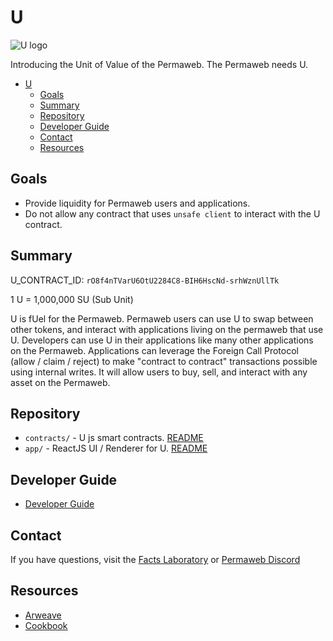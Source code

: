 # U

![U logo](https://kocmnja3z4bopl4uzdvzujcwtqkm3yyecr4r5ptqqvrq4mxu52ta.arweave.net/J3WXX4OGa6wP5E9oLhNyqlN4deYI7ARjrd5se740ftE)

Introducing the Unit of Value of the Permaweb. The Permaweb needs U.

- [U](#u)
  - [Goals](#goals)
  - [Summary](#summary)
  - [Repository](#repository)
  - [Developer Guide](#developer-guide)
  - [Contact](#contact)
  - [Resources](#resources)


## Goals

- Provide liquidity for Permaweb users and applications.
- Do not allow any contract that uses `unsafe client` to interact with the U contract.

## Summary

U_CONTRACT_ID: `rO8f4nTVarU6OtU2284C8-BIH6HscNd-srhWznUllTk`

1 U = 1,000,000 SU (Sub Unit)

U is fUel for the Permaweb. Permaweb users can use U to swap between other tokens, and interact with applications living on the permaweb that use U. Developers can use U in their applications like many other applications on the Permaweb. Applications can leverage the Foreign Call Protocol (allow / claim / reject) to make "contract to contract" transactions possible using internal writes. It will allow users to buy, sell, and interact with any asset on the Permaweb.

## Repository

- `contracts/` - U js smart contracts. [README](./contracts/README.md)
- `app/` - ReactJS UI / Renderer for U. [README](./app/README.md)

## Developer Guide

- [Developer Guide](./contracts/DEVELOPER-GUIDE.md)

## Contact

If you have questions, visit the [Facts Laboratory](https://discord.gg/TpFTzUnfXQ) or [Permaweb Discord](https://discord.gg/fKsTkAuCjB)

## Resources

- [Arweave](https://arweave.org)
- [Cookbook](https://cookbook.g8way.io)
